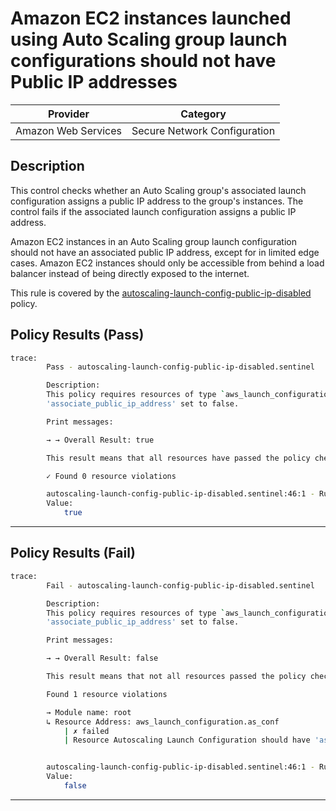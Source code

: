 # Amazon EC2 instances launched using Auto Scaling group launch configurations should not have Public IP addresses

| Provider            |             Category             |
| ------------------- |  ------------------------------  |
| Amazon Web Services |   Secure Network Configuration   |

## Description

This control checks whether an Auto Scaling group's associated launch configuration assigns a public IP address to the group's instances. The control fails if the associated launch configuration assigns a public IP address.

Amazon EC2 instances in an Auto Scaling group launch configuration should not have an associated public IP address, except for in limited edge cases. Amazon EC2 instances should only be accessible from behind a load balancer instead of being directly exposed to the internet.

This rule is covered by the [autoscaling-launch-config-public-ip-disabled](https://github.com/hashicorp/policy-library-NIST-Policy-Set-for-AWS-Terraform/blob/main/policies/autoscalinggroup/autoscaling-launch-config-public-ip-disabled.sentinel) policy.

## Policy Results (Pass)

```bash
trace:
        Pass - autoscaling-launch-config-public-ip-disabled.sentinel

        Description:
        This policy requires resources of type `aws_launch_configuration` should have
        'associate_public_ip_address' set to false.

        Print messages:

        → → Overall Result: true

        This result means that all resources have passed the policy check for the policy autoscaling-launch-config-public-ip-disabled.

        ✓ Found 0 resource violations

        autoscaling-launch-config-public-ip-disabled.sentinel:46:1 - Rule "main"
        Value:
            true
```

---

## Policy Results (Fail)

```bash
trace:
        Fail - autoscaling-launch-config-public-ip-disabled.sentinel

        Description:
        This policy requires resources of type `aws_launch_configuration` should have
        'associate_public_ip_address' set to false.

        Print messages:

        → → Overall Result: false

        This result means that not all resources passed the policy check and the protected behavior is not allowed for the policy autoscaling-launch-config-public-ip-disabled.

        Found 1 resource violations

        → Module name: root
        ↳ Resource Address: aws_launch_configuration.as_conf
            | ✗ failed
            | Resource Autoscaling Launch Configuration should have 'associate_public_ip_address' set to false. Refer to https://docs.aws.amazon.com/securityhub/latest/userguide/autoscaling-controls.html#autoscaling-5 for more details.


        autoscaling-launch-config-public-ip-disabled.sentinel:46:1 - Rule "main"
        Value:
            false
```

---
